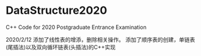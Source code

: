 # DataStructure2020
C++ Code for 2020 Postgraduate Entrance Examination

2020/2/12
添加了线性表的增添，删除相关操作。
添加了顺序表的创建，单链表(尾插法)以及双向循环链表(头插法)的C++实现
